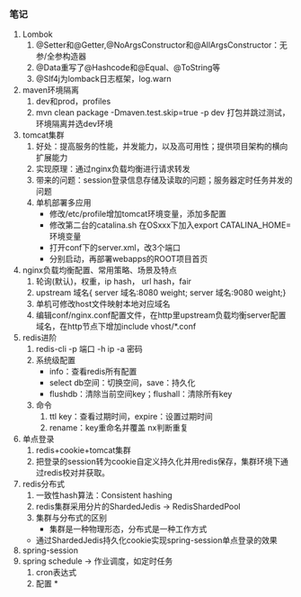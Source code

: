 ### 笔记

1. Lombok
   1. @Setter和@Getter,@NoArgsConstructor和@AllArgsConstructor：无参/全参构造器
   2. @Data重写了@Hashcode和@Equal、@ToString等
   3. @Slf4j为lomback日志框架，log.warn
2. maven环境隔离
   1. dev和prod，profiles
   2. mvn clean package -Dmaven.test.skip=true -p dev 打包并跳过测试，环境隔离并选dev环境
3. tomcat集群
   1. 好处：提高服务的性能，并发能力，以及高可用性；提供项目架构的横向扩展能力
   2. 实现原理：通过nginx负载均衡进行请求转发
   3. 带来的问题：session登录信息存储及读取的问题；服务器定时任务并发的问题
   4. 单机部署多应用
      * 修改/etc/profile增加tomcat环境变量，添加多配置
      * 修改第二台的catalina.sh 在OSxxx下加入export CATALINA_HOME=环境变量
      * 打开conf下的server.xml，改3个端口
      * 分别启动，再部署webapps的ROOT项目首页
4. nginx负载均衡配置、常用策略、场景及特点
   1. 轮询(默认)，权重，ip hash， url hash，fair
   2. upstream 域名{ server 域名:8080 weight; server 域名:9080 weight;}
   3. 单机可修改host文件映射本地对应域名
   4. 编辑conf/nginx.conf配置文件，在http里upstream负载均衡server配置域名，在http节点下增加include  vhost/*.conf
5. redis进阶
   1. redis-cli -p 端口 -h ip -a 密码
   2. 系统级配置
      * info：查看redis所有配置
      * select db空间：切换空间，save：持久化
      * flushdb：清除当前空间key；flushall：清除所有key
   3. 命令
      1. ttl key：查看过期时间，expire：设置过期时间
      2. rename：key重命名并覆盖 nx判断重复
6. 单点登录
    1. redis+cookie+tomcat集群
    2. 把登录的session转为cookie自定义持久化并用redis保存，集群环境下通过redis校对并获取。
7. redis分布式
    1. 一致性hash算法：Consistent hashing
    2. redis集群采用分片的ShardedJedis -> RedisShardedPool
    3. 集群与分布式的区别
        * 集群是一种物理形态，分布式是一种工作方式
    * 通过ShardedJedis持久化cookie实现spring-session单点登录的效果
8. spring-session
9. spring schedule -> 作业调度，如定时任务
    1. cron表达式
    2. 配置
        * 
